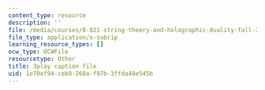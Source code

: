 ```yaml
---
content_type: resource
description: ''
file: /media/courses/8-821-string-theory-and-holographic-duality-fall-2014/1e70ef94ceb9268af97b3ffda48e545b_gLYwLyeE8oU.srt
file_type: application/x-subrip
learning_resource_types: []
ocw_type: OCWFile
resourcetype: Other
title: 3play caption file
uid: 1e70ef94-ceb9-268a-f97b-3ffda48e545b
---
```

